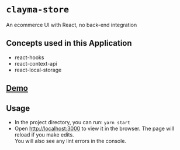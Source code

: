 # `clayma-store`

An ecommerce UI with React, no back-end integration

## Concepts used in this Application

- react-hooks
- react-context-api
- react-local-storage

## [Demo](https://claymastore.netlify.app)

## Usage

- In the project directory, you can run: `yarn start`
- Open [http://localhost:3000](http://localhost:3000) to view it in the browser.
  The page will reload if you make edits.<br />
  You will also see any lint errors in the console.
